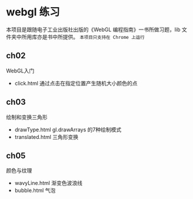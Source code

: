 # webgl 练习
本项目是跟随电子工业出版社出版的《WebGL 编程指南》一书所做习题，lib 文件夹中所用库亦是书中所提供。
`本项目只支持在 Chrome 上运行`

## ch02 
WebGL入门 
+ click.html 通过点击在指定位置产生随机大小颜色的点

## ch03
绘制和变换三角形
+ drawType.html gl.drawArrays 的7种绘制模式
+ translated.html 三角形变换

## ch05
颜色与纹理
+ wavyLine.html 渐变色波浪线
+ bubble.html 气泡